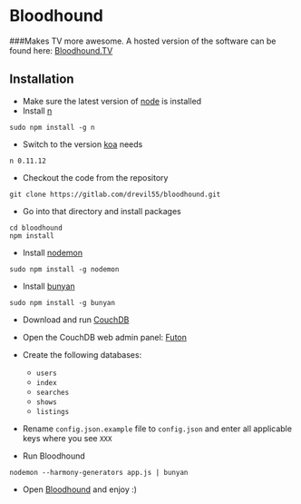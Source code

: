 # Bloodhound
###Makes TV more awesome.
A hosted version of the software can be found here: [Bloodhound.TV](http://bloodhound.tv)

## Installation
- Make sure the latest version of [node](http://nodejs.org/) is installed
- Install [n](https://www.npmjs.com/package/n)

```
sudo npm install -g n
```
- Switch to the version [koa](http://koajs.com/) needs

```
n 0.11.12
```
- Checkout the code from the repository

```
git clone https://gitlab.com/drevil55/bloodhound.git
```
- Go into that directory and install packages

```
cd bloodhound
npm install
```
- Install [nodemon](https://www.npmjs.com/package/nodemon)

```
sudo npm install -g nodemon
```

- Install [bunyan](https://www.npmjs.com/package/bunyan)

```
sudo npm install -g bunyan
```
- Download and run [CouchDB](http://couchdb.apache.org/)
- Open the CouchDB web admin panel: [Futon](http://127.0.0.1:5984/)
- Create the following databases:
    - ```users```
    - ```index```
    - ```searches```
    - ```shows```
    - ```listings```

- Rename ```config.json.example``` file to ```config.json``` and enter all applicable keys where you see ```XXX```
- Run Bloodhound

```
nodemon --harmony-generators app.js | bunyan
```
- Open [Bloodhound](http://127.0.0.1:3000) and enjoy :)
